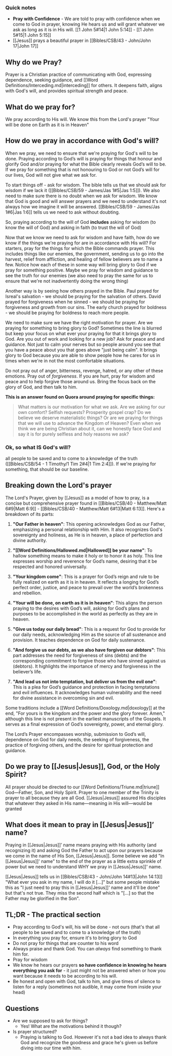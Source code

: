 ### Quick notes
- **Pray with Confidence** - We are told to pray with confidence when we come to God in prayer, knowing He hears us and will grant whatever we ask as long as it is in His will. [[1 John 5#14|1 John 5:14]] - [[1 John 5#15|1 John 5:15]]
- [[Jesus]] prays a beautiful prayer in [[Bibles/CSB/43 - John/John 17|John 17]]

## Why do we Pray?
Prayer is a Christian practice of communicating with God, expressing dependence, seeking guidance, and [[Word Definitions/Interceding.md|interceding]] for others. It deepens faith, aligns with God's will, and provides spiritual strength and peace.

## What do we pray for?
We pray according to His will. We know this from the Lord's prayer "Your will be done on Earth as it is in Heaven"

## How do we pray in accordance with God's will?
When we pray, we need to ensure that we're praying for God's will to be done. Praying according to God’s will is praying for things that honour and glorify God and/or praying for what the Bible clearly reveals God’s will to be. If we pray for something that is not honouring to God or not God’s will for our lives, God will not give what we ask for.

To start things off - ask for wisdom. The bible tells us that we should ask for wisdom if we lack it ([[Bibles/CSB/59 - James/Jas 1#5|Jas 1:5]]). We also need to make sure there is no doubt when we ask for wisdom. We know that God is good and will answer prayers and we need to understand it's not always how we imagine it will be answered. [[Bibles/CSB/59 - James/Jas 1#6|Jas 1:6]] tells us we need to ask without doubting.

So, praying according to the will of God **includes** asking for wisdom (to know the will of God) and asking in faith (to trust the will of God)

Now that we know we need to ask for wisdom and have faith, how do we know if the things we're praying for are in accordance with His will? For starters, pray for the things for which the Bible commands prayer. This includes things like our enemies, the government, sending us to go into the harvest, relief from affliction, and healing of fellow believers are to name a few. Notice how each of these in some way will bring glory to God if we pray for something positive. Maybe we pray for wisdom and guidance to see the truth for our enemies (we also need to pray the same for us to ensure that we're not inadvertently doing the wrong thing)

Another way is by seeing how others prayed in the Bible. Paul prayed for Isreal's salvation - we should be praying for the salvation of others. David prayed for forgiveness when he sinned - we should be praying for forgiveness and growth from our sins. The early church prayed for boldness - we should be praying for boldness to reach more people.

We need to make sure we have the right motivation for prayer. Are we praying for something to bring glory to God? Sometimes the line is blurred but keep your focus on what ever your praying for that it brings glory to God. Are you out of work and looking for a new job? Ask for peace and and guidance. Not just to calm your nerves but so people around you see that you have a peace about you that goes above "just being calm". It brings glory to God because you are able to show people how he cares for us in times when we're in not the most comfortable situations.

Do not pray out of anger, bitterness, revenge, hatred, or any other of these emotions. Pray out of *forgiveness*. If you are hurt, pray for wisdom and peace and to help forgive those around us. Bring the focus back on the glory of God, and then talk to him.

**This is an answer found on Quora around praying for specific things:**
>What matters is our motivation for what we ask. Are we asking for our own comfort? Selfish requests? Prosperity gospel crap? Do we believe we deserve materialistic things? Or are we praying for things that we will use to advance the Kingdom of Heaven? Even when we think we are being Christian about it, can we honestly face God and say it is for purely selfless and holy reasons we ask?

### Ok, so what IS God's will?
all people to be saved and to come to a knowledge of the truth ([[Bibles/CSB/54 - 1 Timothy/1 Tim 2#4|1 Tim 2:4]]). If we're praying for something, that should be our baseline.
## Breaking down the Lord's prayer
The Lord's Prayer, given by [[Jesus]] as a model of how to pray, is a concise but comprehensive prayer found in [[Bibles/CSB/40 - Matthew/Matt 6#9|Matt 6:9]] - [[Bibles/CSB/40 - Matthew/Matt 6#13|Matt 6:13]]. Here's a breakdown of its parts:

1. **"Our Father in heaven"**: This opening acknowledges God as our Father, emphasizing a personal relationship with Him. It also recognizes God's sovereignty and holiness, as He is in heaven, a place of perfection and divine authority.
    
2. **"[[Word Definitions/Hallowed.md|Hallowed]] be your name"**: To hallow something means to make it holy or to honor it as holy. This line expresses worship and reverence for God’s name, desiring that it be respected and honored universally.
    
3. **"Your kingdom come"**: This is a prayer for God’s reign and rule to be fully realized on earth as it is in heaven. It reflects a longing for God’s perfect order, justice, and peace to prevail over the world’s brokenness and rebellion.
    
4. **"Your will be done, on earth as it is in heaven"**: This aligns the person praying to the desires with God’s will, asking for God’s plans and purposes to be accomplished in the world as perfectly as they are in heaven.
    
5. **"Give us today our daily bread"**: This is a request for God to provide for our daily needs, acknowledging Him as the source of all sustenance and provision. It teaches dependence on God for daily sustenance.
    
6. **"And forgive us our debts, as we also have forgiven our debtors"**: This part addresses the need for forgiveness of sins (debts) and the corresponding commitment to forgive those who have sinned against us (debtors). It highlights the importance of mercy and forgiveness in the believer’s life.
    
7. **"And lead us not into temptation, but deliver us from the evil one"**: This is a plea for God’s guidance and protection in facing temptations and evil influences. It acknowledges human vulnerability and the need for divine assistance in overcoming sin and evil.
    

Some traditions include a [[Word Definitions/Doxology.md|doxology]] at the end, "For yours is the kingdom and the power and the glory forever. Amen," although this line is not present in the earliest manuscripts of the Gospels. It serves as a final expression of God’s sovereignty, power, and eternal glory.

The Lord’s Prayer encompasses worship, submission to God’s will, dependence on God for daily needs, the seeking of forgiveness, the practice of forgiving others, and the desire for spiritual protection and guidance.

## Do we pray to [[Jesus|Jesus]], God, or the Holy Spirit?
All prayer should be directed to our [[Word Definitions/Triune.md|triune]] God—Father, Son, and Holy Spirit. Prayer to one member of the Trinity is prayer to all because they are all God. [[Jesus|Jesus]] assured His disciples that whatever they asked in His name—meaning in His will—would be granted

## What does it mean to pray in [[Jesus|Jesus]]’ name?
Praying in [[Jesus|Jesus]]’ name means praying with His authority (and recognizing it) and asking God the Father to act upon our prayers because we come in the name of His Son, [[Jesus|Jesus]]. Some believe we add "In [[Jesus|Jesus]]' name" to the end of the prayer as a little extra sprinkle of power but we need to understand WHY we pray in [[Jesus|Jesus]]' name.

[[Jesus|Jesus]] tells us in [[Bibles/CSB/43 - John/John 14#13|John 14:13]] "What ever you ask in my name, I will do it [...]" but some people mistake this as "I just need to pray this in [[Jesus|Jesus]]' name and it'll be done" but that's not true. They miss the second half which is "[...] so that the Father may be glorified in the Son". 

## TL;DR - The practical section
- Pray according to God's will, his will be done - not ours (that's that all people to be saved and to come to a knowledge of the truth)
- In everything you pray for, ensure it's to bring glory to God
- Do not pray for things that are counter to his word
- Always praise and thank God. You can *always* find something to thank him for.
- Pray for wisdom
- We know he hears our prayers **so have confidence in knowing he hears everything you ask for** - it just might not be answered when or how you want because it needs to be according to his will.
- Be honest and open with God, talk to him, and give times of silence to listen for a reply (sometimes not audible, it may come from inside your head)


## Questions
- Are we supposed to ask for things?
	- Yes! What are the motivations behind it though? 
- Is prayer structured?
	- Praying is talking to God. However it's not a bad idea to always thank God and recognize the goodness and grace he's given us before diving into our time with him.